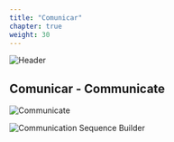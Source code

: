 ```yaml
---
title: "Comunicar"
chapter: true
weight: 30
---
```


![Header](/images/Communicate1.jpg)

## Comunicar - Communicate

![Communicate](/images/Communicate.jpg)

![Communication Sequence Builder](/images/SequenceBuilder.jpg)